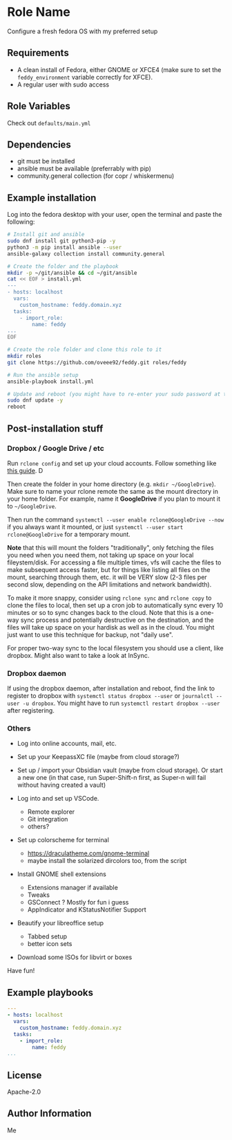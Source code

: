 # Role Name

Configure a fresh fedora OS with my preferred setup

## Requirements

- A clean install of Fedora, either GNOME or XFCE4 (make sure to set the `feddy_environment` variable correctly for XFCE).
- A regular user with sudo access

## Role Variables

Check out `defaults/main.yml`

## Dependencies

- git must be installed
- ansible must be available (preferrably with pip)
- community.general collection (for copr / whiskermenu)

## Example installation

Log into the fedora desktop with your user, open the terminal and paste the following:

```bash
# Install git and ansible
sudo dnf install git python3-pip -y
python3 -m pip install ansible --user
ansible-galaxy collection install community.general

# Create the folder and the playbook
mkdir -p ~/git/ansible && cd ~/git/ansible
cat << EOF > install.yml
---
- hosts: localhost
  vars:
    custom_hostname: feddy.domain.xyz
  tasks:
    - import_role:
        name: feddy
...
EOF

# Create the role folder and clone this role to it
mkdir roles
git clone https://github.com/oveee92/feddy.git roles/feddy

# Run the ansible setup
ansible-playbook install.yml 

# Update and reboot (you might have to re-enter your sudo password at this point, the playbook takes 5+ minutes to run the first time)
sudo dnf update -y
reboot
```

## Post-installation stuff


### Dropbox / Google Drive / etc

Run `rclone config` and set up your cloud accounts. Follow something like [this guide](https://ostechnix.com/how-to-mount-google-drive-locally-as-virtual-file-system-in-linux/).
D

Then create the folder in your home directory (e.g. `mkdir ~/GoogleDrive`). Make sure to name your rclone remote the same as the mount directory in your home folder. For example, name it **GoogleDrive** if you plan to mount it to `~/GoogleDrive`.

Then run the command `systemctl --user enable rclone@GoogleDrive --now` if you always want it mounted, or just `systemctl --user start rclone@GoogleDrive` for a temporary mount.

**Note** that this will mount the folders "traditionally", only fetching the files you need when you need them, not taking up space on your local fileystem/disk. For accessing a file multiple times, vfs will cache the files to make subsequent access faster, but for things like listing all files on the mount, searching through them, etc. it will be VERY slow (2-3 files per second slow, depending on the API limitations and network bandwidth). 

To make it more snappy, consider using `rclone sync` and `rclone copy` to clone the files to local, then set up a cron job to automatically sync every 10 minutes or so to sync changes back to the cloud. Note that this is a one-way sync process and potentially destructive on the destination, and the files will take up space on your hardisk as well as in the cloud. You might just want to use this technique for backup, not "daily use".

For proper two-way sync to the local filesystem you should use a client, like dropbox. Might also want to take a look at InSync.

### Dropbox daemon

If using the dropbox daemon, after installation and reboot, find the link to register to dropbox with `systemctl status dropbox --user` or `journalctl --user -u dropbox`. You might have to run `systemctl restart dropbox --user` after registering.


### Others 

- Log into online accounts, mail, etc.

- Set up your KeepassXC file (maybe from cloud storage?)

- Set up / import your Obsidian vault (maybe from cloud storage). Or start a new one (in that case, run Super-Shift-n first,
  as Super-n will fail without having created a vault)

- Log into and set up VSCode.
  - Remote explorer
  - Git integration
  - others?

- Set up colorscheme for terminal
  - https://draculatheme.com/gnome-terminal
  - maybe install the solarized dircolors too, from the script

- Install GNOME shell extensions
  - Extensions manager if available
  - Tweaks
  - GSConnect ? Mostly for fun i guess
  - AppIndicator and KStatusNotifier Support

- Beautify your libreoffice setup
  - Tabbed setup
  - better icon sets

- Download some ISOs for libvirt or boxes

Have fun!


## Example playbooks

```yaml
---
- hosts: localhost
  vars:
    custom_hostname: feddy.domain.xyz
  tasks:
    - import_role:
        name: feddy
...
```

License
-------

Apache-2.0


Author Information
------------------

Me
